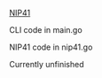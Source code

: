 [NIP41](https://github.com/nostr-protocol/nips/blob/pf7z-nip41/41.md)

CLI code in main.go

NIP41 code in nip41.go

Currently unfinished
